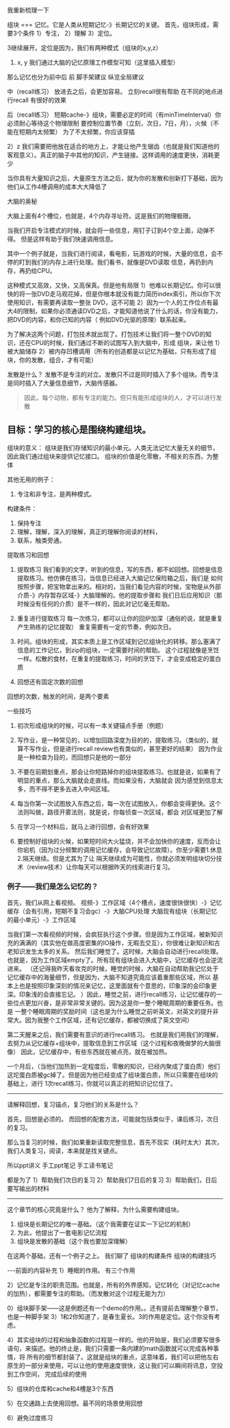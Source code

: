我重新梳理一下

组块 === 记忆。它是人类从短期记忆-》长期记忆的关键。
首先，组块形成，需要3个条件
1）专注，
2）理解
3）定位。


3继续展开。定位是因为，我们有两种模式（组块的x,y,z）
1) x, y
我们通过大脑的记忆原理工作模型可知（这里插入模型）

那么记忆也分为前中后
前
脚手架建议
纵览全局建议


中（recall练习）
放进去之后，会更加容易。
立刻recall很有帮助
在不同的地点进行recall 有很好的效果


后（recall练习）
短期cache-》组块，需要必定的时间（有minTimeInterval）你必须耐心等待这个物理限制
要控制位置节奏（立刻，次日，7日，月），火候（不能在短期内太频繁）
为了不太频繁，你应该穿插



2）z
我们需要把他放在适合的地方上，才能让他产生锯齿（也就是我们知道他的客观意义）。真正的脑子中其他的知识，产生链接。这样调用的速度更快，消耗更少


当你具有大量知识之后，大量原生方法之后，就为你的发散和创新打下基础，因为他们从工作4槽调用的成本大大降低了


大脑的奥秘

大脑上面有4个槽位，也就是，4个内存寻址符。这是我们的物理极限。

当我们开启专注模式的时候，就会将一些信息，用钉子订到4个空上面，动弹不得。
但是这样有助于我们快速调用信息。

其中一个例子就是，当我们进行阅读，看电影，玩游戏的时候，大量的信息，会不停的盯到我们的内存上进行处理。我们看书，就像是DVD读取
信息，再扔到内存，再扔给CPU。

这种模式又高效，又快，又高保真。但是他有局限
1）他难以长期记忆。你可以很快的将一张DVD走马观花掉，但是你根本就没有能力简历index索引，所以你下次使用知识，有需要再读取一整张
DVD，这不可能
2）因为一个人的工作位点有最大4的限制，如果你必须通读DVD之后，才能知道他说了什么的话，你没有能力，把DVD的内容，和你已知的内容（
例如DVD光驱的原理）联系起来。

为了解决这两个问题，打包技术就出现了。打包技术让我们将一整个DVD的知识，还在CPU的时候，我们通过不断的试图写入到大脑中，形成
组块，来让他
1）被大脑储存
2）被内存凹槽调用（所有的创造都是以记忆为基础，只有形成了组块，你的发散，组合，才有可能）


发散是什么？
发散不是专注的对立。发散只不过是同时插入了多个组块。而专注是同时插入了大量信息细节，大脑传感器。
> 因此，每个动物，都有专注的能力。但只有能形成组块的人，才可以进行发散





## 目标：学习的核心是围绕构建组块。

组块的意义：
组块是我们存储知识的最小单元。人类无法记忆大量无关的细节，因此我们通过组块来提供记忆接口。
组块的价值是化零散，不相关的东西，为整体

其他无用的例子：
1. 专注和非专注，是两种模式。


构建条件：
1. 保持专注
2. 理解，理解，深入的理解，真正的理解你阅读的材料，
3. 联系，触类旁通。


提取练习和回想

1. 提取练习
我们看到的文字，听到的信息，写的东西，都不如回想。回想是信息提取练习。他仿佛在练习，当信息已经进入大脑记忆保险箱之后，我们是
如何按照步骤，把宝物拿出来的。相对的，当我们看见内容的时候，宝物是从外部介质-》内存暂存区域-》大脑理解的。他的提取步骤和
我们日后应用知识（那时候没有任何的介质）是不一样的，因此对记忆毫无帮助。

2. 重复进行提取练习
每一次练习，都可以让你的回炉加深（通俗的说，就是重复产生熟练的记忆提取）
重复需要有一定的节奏，例如次日。




4. 时间。组块的形成，其实本质上是工作区域到记忆组块化的转移。那么塞满了信息的工作记忆，到zip的组块，一定需要时间的帮助。
这个过程就像是烹饪一样。松散的食材，在重复的提取练习，时间的烹饪下，才会变成稳定的蛋白质

5. 回想还有固定次数的回想

回想的次数，触发的时间，是两个要素



一些技巧
1. 初次形成组块的时候，可以有一本关键锚点手册（例题）
2. 写作业，是一种常见的，以增加回路深度为目的的，提取练习。（类似的，就算不写作业，但是进行recall review也有类似的，甚至更好的结果）
因为作业是一种检查为目的，而回想只是他的一部分
2. 不要在前期划重点，那会让你短路掉你的组块提取练习。也就是说，如果有了明显的重点，那么大脑就会走直线。而如果没有，大脑就会
因为感觉到信息太多，而不得不更多去进入中间区域。
3. 每当你第一次试图放入东西之后，每一次在试图放入，你都会变得更快。这个法则叫做，路径开雾法则，就是说，你每侦查一次区域，都会
对区域更加了解
4. 在学习一个材料后，就马上进行回想，会有好效果

4. 要控制好组块的火候，如果短时间大火猛烧，并不会加快你的速度，反而会让你宕机（因为过分频繁的调用记忆缓存，会导致记忆故障）。你至少需要1.休息 2.隔天继续。但是尤其为了让
隔天继续成为可能性，你就必须发明组块切分技术（review技术）让你每天可以根据昨天的线索进行复习。

### 例子——我们是怎么记忆的？
首先，我们从网上看视频。
视频-》工作区域（4个槽点，速度很快很快）-》记忆缓存（会有引用，短期不复习会gc）-》大脑CPU处理
大脑现有组块（长期记忆的最小单元）-》工作区域

当我们第一次看视频的时候，会疯狂执行这个步骤。但是因为工作区域，被新知识充的满满的（其实他在做高度密集的IO操作，无暇去交互），你很难让新知识和古老知识发生太多的关系。
然后我们睡觉了。这时候，大脑会自动进行recall处理。也就是，因为工作区域empty了。所有现有组块会进入大脑中，记忆缓存也会逆流进来。
（还记得我昨天看攻克的时候，睡觉的时候，大脑在自动帮助我记忆处于记忆缓存中的海量细节，但是因为，大脑不知道究竟应该着重那些区域，所以
基本上也是按照印象深刻的情况来记忆，这里面就有个意思的，印象深的会印象更深。印象浅的会直接忘记。
）因此，睡觉之前，进行recall练习，让记忆缓存的一些位点更加兴奋，是非常非常关键的。因为这是你一整个睡眠周期的重要任务。也是
一整个睡眠周期的奖励时间（这也是为什么睡觉之前听英文，对英文的提升非常大。因为我整个工作区域，还有记忆缓存，都被切换成了英文空间）

第二天醒来之后，我们需要有意识的进行recall练习。
也就是我们用我们的理解，去努力从记忆缓存+组块中，提取信息到工作区域（这个过程和夜晚做梦的大脑很像）
因此，记忆缓存中，有些东西就在被点亮，就在被加热。

一个月后，（当他们加热到一定程度后，零散的知识，已经内聚成了蛋白质）他们这坨蛋白质被gc掉了。但是因为他已经变成了组块蛋白质，所以只需要在组块的基础上，进行
1次recall练习，你就可以真正的把知识记忆住了。

----

请解释回想，复习锚点，复习他们的关系是什么？

首先，回想是必须的。
而回想的配套方法，可能就包括类似于，课后练习，次日的复习。

那么当复习的时候，我们如果重新读取完整信息，首先不现实（耗时太大）其次，
我们人类复习，阅读，本来就是找关键点。

所以ppt讲义
手工ppt笔记
手工读书笔记

都是为了
1）帮助我们次日的复习
2）帮助我们7日后的复习
3）帮助我们，日后要写输出的材料

----

这个章节的核心究竟是什么？
他为了解释，为什么需要构建组块。
1. 组块是长期记忆的唯一基础。（这个我需要在证实一下记忆的机制）
2. 为此，他提出了一套电影记忆流程
2. 组块是发散的基础（这个我也要加深理解）

在这两个基础，还有一个例子之上。
我们聊了
组块的构建条件
组块的构建技巧




---前面的内容补充
1）睡眠的作用。
有三个作用


2）记忆是专注的职责范围。也就是，所有的外界感知，记忆转化（对记忆cache的加热），都需要专注的帮助。（而发散对这个过程无能为力）

0）组块脚手架——这是例题还有一个demo的作用。。还有提前去理解整个章节，也是一种脚手架
3）1和2你知道了，是春生夏长。3的作用是定位。这个你没有考虑。


4）其实组块的过程和抽象函数的过程是一样的。他的开始是，我们必须要写很多语句，来描述。他的终止是，我们只需要一条内建的math函数就可以完成各种事情，将
所有的细节都封装了。这就是组块的重点，这意味着，我们可以把他左右原生的一部分来使用，可以让他的使用速度很快，这让我们可以瞬间将讯息，空投到工作空间，
完成后续的使用

5）组块的仓库和cache和4槽是3个东西

5）在交通路上去使用回想。最不同的场景使用回想

6）避免过度练习